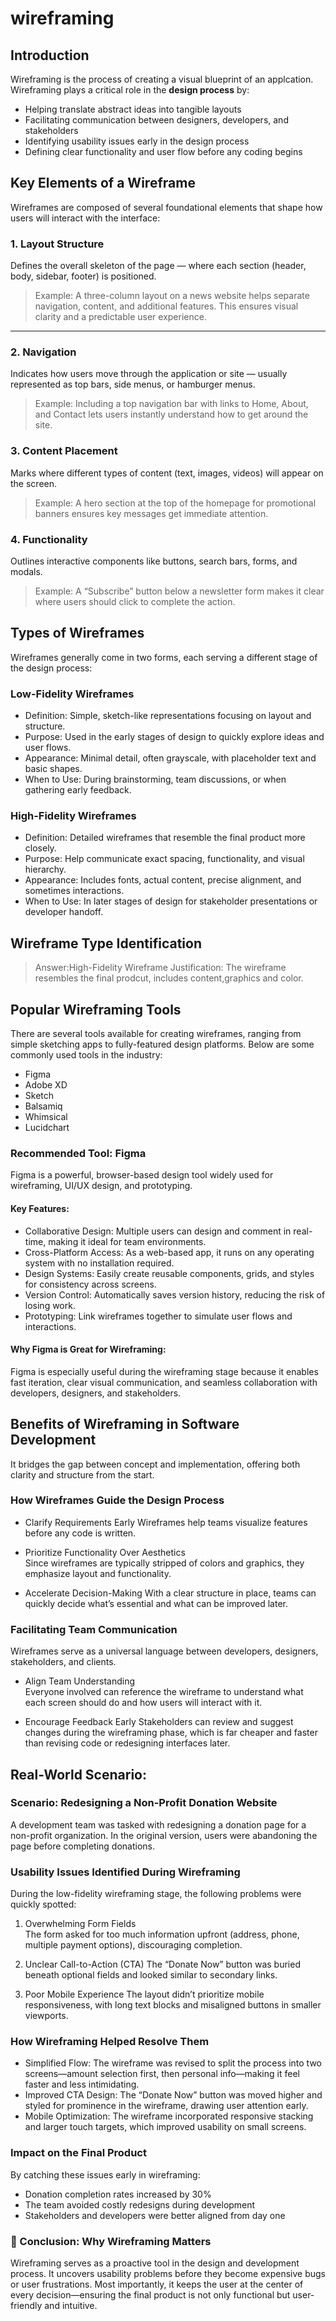 # wireframing

## Introduction

Wireframing is the process of creating a visual blueprint of an applcation.
Wireframing plays a critical role in the **design process** by:

-  Helping translate abstract ideas into tangible layouts
-  Facilitating communication between designers, developers, and stakeholders
-  Identifying usability issues early in the design process
-  Defining clear functionality and user flow before any coding begins


##  Key Elements of a Wireframe

Wireframes are composed of several foundational elements that shape how users will interact with the interface:

### 1. Layout Structure

Defines the overall skeleton of the page — where each section (header, body, sidebar, footer) is positioned.

> Example: A three-column layout on a news website helps separate navigation, content, and additional features. This ensures visual clarity and a predictable user experience.

---

### 2. Navigation

Indicates how users move through the application or site — usually represented as top bars, side menus, or hamburger menus.

>  Example: Including a top navigation bar with links to Home, About, and Contact lets users instantly understand how to get around the site.


### 3. Content Placement

Marks where different types of content (text, images, videos) will appear on the screen.

>  Example: A hero section at the top of the homepage for promotional banners ensures key messages get immediate attention.


### 4. Functionality

Outlines interactive components like buttons, search bars, forms, and modals.

>  Example: A “Subscribe” button below a newsletter form makes it clear where users should click to complete the action.



##  Types of Wireframes

Wireframes generally come in two forms, each serving a different stage of the design process:

###  Low-Fidelity Wireframes

- Definition: Simple, sketch-like representations focusing on layout and structure.
- Purpose: Used in the early stages of design to quickly explore ideas and user flows.
- Appearance: Minimal detail, often grayscale, with placeholder text and basic shapes.
- When to Use: During brainstorming, team discussions, or when gathering early feedback.

###  High-Fidelity Wireframes

- Definition: Detailed wireframes that resemble the final product more closely.
- Purpose: Help communicate exact spacing, functionality, and visual hierarchy.
- Appearance: Includes fonts, actual content, precise alignment, and sometimes interactions.
- When to Use: In later stages of design for stakeholder presentations or developer handoff.


##  Wireframe Type Identification

> Answer:High-Fidelity Wireframe
> Justification: The wireframe resembles the final prodcut, includes content,graphics and color.


##  Popular Wireframing Tools

There are several tools available for creating wireframes, ranging from simple sketching apps to fully-featured design platforms. Below are some commonly used tools in the industry:

- Figma
- Adobe XD
- Sketch
- Balsamiq
- Whimsical
- Lucidchart


###  Recommended Tool: Figma

Figma is a powerful, browser-based design tool widely used for wireframing, UI/UX design, and prototyping.

#### Key Features:
- Collaborative Design: Multiple users can design and comment in real-time, making it ideal for team environments.
- Cross-Platform Access: As a web-based app, it runs on any operating system with no installation required.
- Design Systems: Easily create reusable components, grids, and styles for consistency across screens.
- Version Control: Automatically saves version history, reducing the risk of losing work.
- Prototyping: Link wireframes together to simulate user flows and interactions.

#### Why Figma is Great for Wireframing:
Figma is especially useful during the wireframing stage because it enables fast iteration, clear visual communication, and seamless collaboration with developers, designers, and stakeholders.



##  Benefits of Wireframing in Software Development

It bridges the gap between concept and implementation, offering both clarity and structure from the start.

###  How Wireframes Guide the Design Process

- Clarify Requirements Early 
  Wireframes help teams visualize features before any code is written.

- Prioritize Functionality Over Aesthetics  
  Since wireframes are typically stripped of colors and graphics, they emphasize layout and functionality.  
  
- Accelerate Decision-Making
  With a clear structure in place, teams can quickly decide what’s essential and what can be improved later.

###   Facilitating Team Communication

Wireframes serve as a universal language between developers, designers, stakeholders, and clients.

- Align Team Understanding  
  Everyone involved can reference the wireframe to understand what each screen should do and how users will interact with it.
  
- Encourage Feedback Early 
  Stakeholders can review and suggest changes during the wireframing phase, which is far cheaper and faster than revising code or redesigning interfaces later.



##  Real-World Scenario:

###  Scenario: Redesigning a Non-Profit Donation Website

A development team was tasked with redesigning a donation page for a non-profit organization. In the original version, users were abandoning the page before completing donations.

###  Usability Issues Identified During Wireframing

During the low-fidelity wireframing stage, the following problems were quickly spotted:

1. Overwhelming Form Fields  
   The form asked for too much information upfront (address, phone, multiple payment options), discouraging completion.

2. Unclear Call-to-Action (CTA) 
   The “Donate Now” button was buried beneath optional fields and looked similar to secondary links.

3. Poor Mobile Experience
   The layout didn’t prioritize mobile responsiveness, with long text blocks and misaligned buttons in smaller viewports.

###  How Wireframing Helped Resolve Them

- Simplified Flow: The wireframe was revised to split the process into two screens—amount selection first, then personal info—making it feel faster and less intimidating.
- Improved CTA Design: The “Donate Now” button was moved higher and styled for prominence in the wireframe, drawing user attention early.
- Mobile Optimization: The wireframe incorporated responsive stacking and larger touch targets, which improved usability on small screens.

###  Impact on the Final Product

By catching these issues early in wireframing:

- Donation completion rates increased by 30%
- The team avoided costly redesigns during development
- Stakeholders and developers were better aligned from day one


### 🧭 Conclusion: Why Wireframing Matters

Wireframing serves as a proactive tool in the design and development process. It uncovers usability problems before they become expensive bugs or user frustrations. Most importantly, it keeps the user at the center of every decision—ensuring the final product is not only functional but user-friendly and intuitive.


